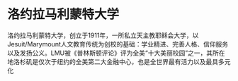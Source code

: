 # 洛约拉马利蒙特大学

洛约拉马利蒙特大学，创立于1911年，一所私立天主教耶稣会大学，以Jesuit/Marymount人文教育传统为创校的基础：学业精进、完善人格、信仰服务以及发扬公义。LMU被《普林斯顿评论》评为全美“十大美丽校园”之一，其所在地洛杉矶是仅次于纽约的全美第二大金融中心，也是全世界最有活力以及最具多元化